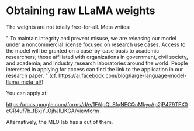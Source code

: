 # Obtaining raw LLaMA weights

The weights are not totally free-for-all. Meta writes:

"
 To maintain integrity and prevent misuse, we are releasing our model under a noncommercial license focused on research use cases. Access to the model will be granted on a case-by-case basis to academic researchers; those affiliated with organizations in government, civil society, and academia; and industry research laboratories around the world. People interested in applying for access can find the link to the application in our research paper. 
"
(cf. https://ai.facebook.com/blog/large-language-model-llama-meta-ai/)


You can apply at: 

https://docs.google.com/forms/d/e/1FAIpQLSfqNECQnMkycAp2jP4Z9TFX0cGR4uf7b_fBxjY_OjhJILlKGA/viewform

Alternatively, the MLO lab has a cut of them. 



